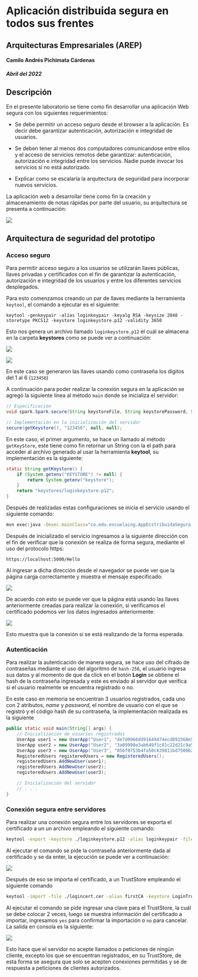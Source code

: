 # Aplicación distribuida segura en todos sus frentes
## Arquitecturas Empresariales (AREP)
#### Camilo Andrés Pichimata Cárdenas
##### Abril del 2022

## Descripción
En el presente laboratorio se tiene como fin desarrollar una aplicación Web segura con los siguientes requerimientos:

+ Se debe permitir un acceso seguro desde el browser a la aplicación. Es decir debe garantizar autenticación, autorización e integridad de usuarios.

+ Se deben tener al menos dos computadores comunicandose entre ellos y el acceso de servicios remotos debe garantizar: autenticación, autorización e integridad entre los servicios. Nadie puede invocar los servicios si no está autorizado.

+ Explicar como se escalaría la arquitectura de seguridad para incorporar nuevos servicios.

La aplicación web a desarrollar tiene como fin la creación y almacenamiento de notas rápidas por parte del usuario, su arquitectura se presenta a continuación:

![](img/Arquitectura.png)

## Arquitectura de seguridad del prototipo

### Acceso seguro

Para permitir acceso seguro a los usuarios se utilizarán llaves públicas, llaves privadas y certificados con el fin de garantizar la autenticación, autorización e integridad de los usuarios y entre los diferentes servicios desplegados.

Para esto comenzamos creando un par de llaves mediante la herramienta `keytool`, el comando a ejecutar es el siguiente:

```
keytool -genkeypair -alias loginkeypair -keyalg RSA -keysize 2048 -storetype PKCS12 -keystore loginkeystore.p12 -validity 3650
```

Esto nos genera un archivo llamado `loginkeystore.p12` el cuál se almacena en la carpeta **keystores** como se puede ver a continuación:

![](img/keytool.png)

![](img/keytool_key.png)

En este caso se generaron las llaves usando como contraseña los digitos del 1 al 6 (`123456`)

A continuación para poder realizar la conexión segura en la aplicación se agregó la siguiente línea al método `main` donde se inicializa el servidor:

```java
// Especificación
void spark.Spark.secure(String keystoreFile, String keystorePassword, String truststoreFile, String truststorePassword)

// Implementación en la inicialización del servidor
secure(getKeystore(), "123456", null, null);
```

En este caso, el primer argumento, se hace un llamado al método `getKeyStore`, este tiene como fin retornar un String con la el path para acceder al archivo generado al usar la herramienta **keytool**, su implementación es la siguiente:

```java
static String getKeystore() {
	if (System.getenv("KEYSTORE") != null) {
        return System.getenv("keystore");
	}
	return "keystores/loginkeystore.p12";
}
```

Después de realizadas estas configuraciones se inicia el servicio usando el siguiente comando:

```bash
mvn exec:java -Dexec.mainClass="co.edu.escuelaing.AppDistribuidaSegura.SecureSparkWeb"
```

Después de inicializado el servicio ingresamos a la siguiente dirección con el fin de verificar que la conexión se realiza de forma segura, mediante el uso del protocolo https:

```
https://localhost:5000/Hello
```

Al ingresar a dicha dirección desde el navegador se puede ver que la página carga correctamente y muestra el mensaje especificado:

![](img/https_Hello.png)

De acuerdo con esto se puede ver que la página está usando las llaves anteriormente creadas para realizar la conexión, si verificamos el certificado podemos ver los datos ingresados anteriormente:

![](img/localhost_cert.png)

 Esto muestra que la conexión si se está realizando de la forma esperada.

### Autenticación

Para realizar la autenticación de manera segura, se hace uso del cifrado de contraseñas mediante el uso del algoritmo de `hash-256`, el usuario ingresa sus datos y al momento de que da click en el botón **Login** se obtiene el hash de la contraseña ingresada y este es enviado al servidor que verifica si el usuario realmente se encuentra registrado o no.

En este caso en memoria se encuentran 3 usuarios registrados, cada uno con 2 atributos, _name_ y _password_, el nombre de usuario con el que se registró y el código hash de su contraseña, la implementación realizada es la siguiente

```java
public static void main(String[] args) {
	// Inicialización de usuarios registrados
	UserApp user1 = new UserApp("User1", "de7d0966dd91649474ecd891568e59977165c1d80a745a2e62599ec810b8c551");
	UserApp user2 = new UserApp("User2", "3a09990e3ab649f1c81c22d21c9a52f6f889632f41db9987e1d9c043626dd7d3");
	UserApp user3 = new UserApp("User3", "056f0753b4fa50c639811bd7500b2f3f5af973911a9da8e640f98769afa645f7");
	RegisteredUsers registeredUsers = new RegisteredUsers();
	registeredUsers.AddNewUser(user1);
	registeredUsers.AddNewUser(user2);
	registeredUsers.AddNewUser(user3);

	// Inicialización del servidor
	// . . .
}
```

### Conexión segura entre servidores

Para realizar una conexión segura entre los servidores se exporta el certificado a un un archivo empleando el siguiente comando: 

```bash
keytool -export -keystore ./loginkeystore.p12 -alias loginkeypair -file logincert.cer
```

Al ejecutar el comando se pide la contraseña anteriormente dada al certificado y se da enter, la ejecución se puede ver a continuación:

![](img/Exportar_Cert_A_Archivo.png)

Después de eso se importa el certificado, a un TrustStore empleando el siguiente comando

```bash
keytool -import -file ./logincert.cer -alias firstCA -keystore LoginTrustStore
```

Al ejecutar el comando se pide ingresar una clave para el TrustStore, la cuál se debe colocar 2 veces, luego se muestra información del certificado a importar, ingresamos `yes` para confirmar la importación o `no` para cancelar. La salida en consola es la siguiente: 

![](img/Importar_Cert_A_LoginTrustStore.png)

Esto hace que el servidor no acepte llamados o peticiones de ningún cliente, excepto los que se encuentran registrados, en su TrustStore, de esta forma se asegura que solo se acepten conexiones permitidas y se de respuesta a peticiones de clientes autorizados.